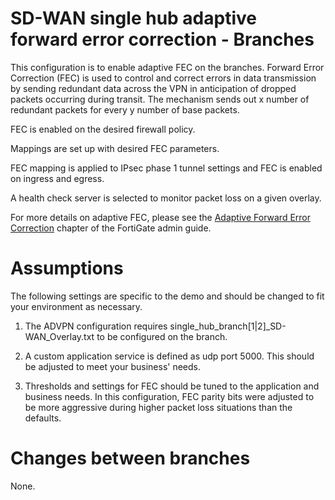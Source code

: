 # SD-WAN single hub adaptive forward error correction - Branches

This configuration is to enable adaptive FEC on the branches. Forward Error Correction (FEC) is used to control and correct errors in data transmission by sending redundant data across the VPN in anticipation of dropped packets occurring during transit. The mechanism sends out x number of redundant packets for every y number of base packets.

FEC is enabled on the desired firewall policy.

Mappings are set up with desired FEC parameters.

FEC mapping is applied to IPsec phase 1 tunnel settings and FEC is enabled on ingress and egress.

A health check server is selected to monitor packet loss on a given overlay.

For more details on adaptive FEC, please see the [Adaptive Forward Error Correction](https://docs.fortinet.com/document/fortigate/7.0.5/administration-guide/169010/adaptive-forward-error-correction) chapter of the FortiGate admin guide.

# Assumptions

The following settings are specific to the demo and should be changed to fit your environment as necessary.

1) The ADVPN configuration requires single_hub_branch[1|2]_SD-WAN_Overlay.txt to be configured on the branch.

2) A custom application service is defined as udp port 5000. This should be adjusted to meet your business' needs.

3) Thresholds and settings for FEC should be tuned to the application and business needs. In this configuration, FEC parity bits were adjusted to be more aggressive during higher packet loss situations than the defaults.


# Changes between branches

None.
